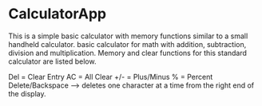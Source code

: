 # CalculatorApp
This is a simple basic calculator with memory functions similar to a small handheld calculator. 
basic calculator for math with addition, subtraction, division and multiplication. Memory and clear functions for this standard calculator are listed below.


Del = Clear Entry
AC = All Clear
+/- = Plus/Minus
% = Percent
Delete/Backspace --> deletes one character at a time from the right end of the display.

